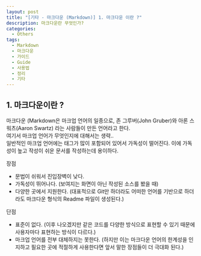 ```yaml
---
layout: post
title: "[기타 - 마크다운 (Markdown)] 1. 마크다운 이란 ?"
description: 마크다운란 무엇인가?
categories:
  - Others
tags:
  - Markdown
  - 마크다운
  - 가이드
  - Guide
  - 사용법  
  - 정리
  - 기타
---
```


## 1. 마크다운이란 ?  

마크다운 (Markdown은 마크업 언어의 일종으로, 존 그루버(John Gruber)와 아론 스워츠(Aaron Swartz) 라는 사람들이 만든 언어라고 한다.  
여기서 마크업 언어가 무엇인지에 대해서는 생략..  
일반적인 마크업 언어에는 태그가 많이 포함되어 있어서 가독성이 떨어진다. 이에 가독성이 높고 작성이 쉬운 문서를 작성하는데 용이하다.

<div class="-box-in-post">
    <span>장점</span>
    <ul>
        <li>
            문법이 쉬워서 진입장벽이 낮다.
        </li>
        <li>
            가독성이 뛰어나다. (보여지는 화면이 아닌 작성된 소스를 봤을 때)
        </li>
        <li>
            다양한 곳에서 지원한다. 
            (대표적으로 Git만 하더라도 어떠한 언어를 기반으로 하더라도 마크다운 형식의 Readme 파일이 생성된다.)
        </li>
    </ul>
    <span>단점</span>
    <ul>
        <li>
            표준이 없다. (이후 나오겠지만 같은 코드를 다양한 방식으로 표현할 수 있기 때문에 사용자마다 표현하는 방식이 다르다.)
        </li>
        <li>
            마크업 언어를 전부 대체하지는 못한다. 
            (하지만 이는 마크다운 언어의 한계성을 인지하고 필요한 곳에 적절하게 사용한다면 앞서 말한 장점들이 더 극대화 된다.)
        </li>
    </ul>
</div>
